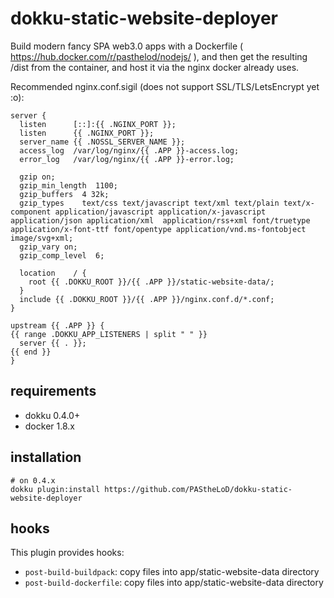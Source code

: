 # dokku-static-website-deployer

Build modern fancy SPA web3.0 apps with a Dockerfile ( https://hub.docker.com/r/pasthelod/nodejs/ ), and then get the resulting /dist from the container, and host it via the nginx docker already uses.

Recommended nginx.conf.sigil (does not support SSL/TLS/LetsEncrypt yet :o):

```
server {
  listen      [::]:{{ .NGINX_PORT }};
  listen      {{ .NGINX_PORT }};
  server_name {{ .NOSSL_SERVER_NAME }};
  access_log  /var/log/nginx/{{ .APP }}-access.log;
  error_log   /var/log/nginx/{{ .APP }}-error.log;

  gzip on;
  gzip_min_length  1100;
  gzip_buffers  4 32k;
  gzip_types    text/css text/javascript text/xml text/plain text/x-component application/javascript application/x-javascript application/json application/xml  application/rss+xml font/truetype application/x-font-ttf font/opentype application/vnd.ms-fontobject image/svg+xml;
  gzip_vary on;
  gzip_comp_level  6;

  location    / {
	root {{ .DOKKU_ROOT }}/{{ .APP }}/static-website-data/;
  }
  include {{ .DOKKU_ROOT }}/{{ .APP }}/nginx.conf.d/*.conf;
}

upstream {{ .APP }} {
{{ range .DOKKU_APP_LISTENERS | split " " }}
  server {{ . }};
{{ end }}
}
```

## requirements

- dokku 0.4.0+
- docker 1.8.x

## installation

```shell
# on 0.4.x
dokku plugin:install https://github.com/PAStheLoD/dokku-static-website-deployer
```

## hooks

This plugin provides hooks:

* `post-build-buildpack`: copy files into app/static-website-data directory
* `post-build-dockerfile`: copy files into app/static-website-data directory
